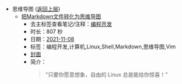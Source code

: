 - 思维导图 ([返回上层](../))
    - [把Markdown文件转化为思维导图](https://www.bilibili.com/video/BV1Fr4y1y7eK)
        - 去主标签查看笔记/注释：[编程开发](../markmap/编程开发.html)
        - 时长：807 秒
        - 日期：[2021-11-08](../markmap/202111.html)
        - 标签：编程开发,计算机,Linux,Shell,Markdown,思维导图,Vim
        - [封面](http://i1.hdslb.com/bfs/archive/729eaac4096ce826455d15ad252413f021570740.jpg)
        - 简介：
            > "只要你愿意想象，自由的 Linux 总是能给你惊喜！"

